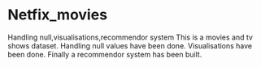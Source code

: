 # Netfix_movies
Handling null,visualisations,recommendor system
This is a movies and tv shows dataset.
Handling null values have been done.
Visualisations have been done.
Finally a recommendor system has been built.
